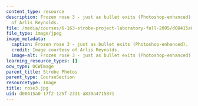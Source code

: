 ```yaml
---
content_type: resource
description: Frozen rose 3 - just as bullet exits (Photoshop-enhanced). Image courtesy
  of Arlis Reynolds.
file: /media/courses/6-163-strobe-project-laboratory-fall-2005/d08415a017f2125f2331a830a4715871_rose3.jpg
file_type: image/jpeg
image_metadata:
  caption: Frozen rose 3 - just as bullet exits (Photoshop-enhanced).
  credit: Image courtesy of Arlis Reynolds.
  image-alt: Frozen rose 3 - just as bullet exits (Photoshop-enhanced).
learning_resource_types: []
ocw_type: OCWImage
parent_title: Strobe Photos
parent_type: CourseSection
resourcetype: Image
title: rose3.jpg
uid: d08415a0-17f2-125f-2331-a830a4715871
---
```

